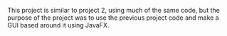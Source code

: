 This project is similar to project 2, using much of the same code, but the purpose of the project was to use the previous project code and make a GUI based around it
using JavaFX.
